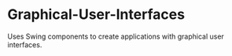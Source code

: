 # Graphical-User-Interfaces

Uses Swing components to create applications with graphical user interfaces. 
